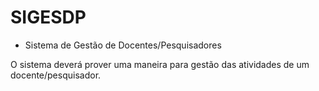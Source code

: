 # SIGESDP
- Sistema de Gestão de Docentes/Pesquisadores

O sistema deverá prover uma maneira para gestão das atividades de um docente/pesquisador.
